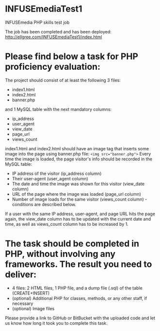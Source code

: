 # INFUSEmediaTest1

INFUSEmedia PHP skills test job

The job has been completed and has been deployed:
http://ellgree.com/INFUSEmediaTest1/index.html

# Please find below a task for PHP proficiency evaluation:

The project should consist of at least the following 3 files:
- index1.html
- index2.html
- banner.php

and 1 MySQL table with the next mandatory columns:
- ip_address
- user_agent
- view_date
- page_url
- views_count

index1.html and index2.html should have an image tag that inserts some image into the page using banner.php file: 
`<img src="banner.php">`
Every time the image is loaded, the page visitor's info should be recorded in the MySQL table:

- IP address of the visitor (ip_address column)
- Their user-agent (user_agent column)
- The date and time the image was shown for this visitor (view_date column)
- URL of the page where the image was loaded (page_url column)
- Number of image loads for the same visitor (views_count column) - conditions are described below.

If a user with the same IP address, user-agent, and page URL hits the page again, 
the view_date column has to be updated with the current date and time, 
as well as views_count column has to be increased by 1.

# The task should be completed in PHP, without involving any frameworks. The result you need to deliver:
- 4 files: 2 HTML files, 1 PHP file, and a dump file (.sql) of the table (CREATE+INSERT)
- (optional) Additional PHP for classes, methods, or any other staff, if necessary
- (optional) Image files

Please provide a link to GitHub or BitBucket with the uploaded code and let us know how long it took you to complete this task.

